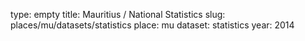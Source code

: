 type: empty
title: Mauritius / National Statistics
slug: places/mu/datasets/statistics
place: mu
dataset: statistics
year: 2014
